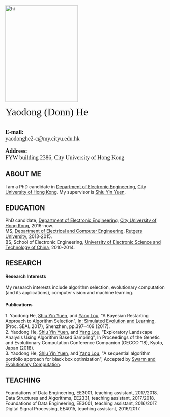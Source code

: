 
<html>
<head>
<meta charset="utf-8">
<title>Yaodong He's Home Page</title>
</head>
<body>
<img src="http://i4.bvimg.com/655336/e9880725ab3e049e.jpg" alt="hi" width="228" height="304" align="middle"/>
<p>
        <font size="6" face="Georgia, serif">Yaodong (Donn) He<br></font><br><br>
	<font size="4" face="Georgia, serif"><b>E-mail:</b><br>yaodonghe2-c@my.cityu.edu.hk</font><br><br>
	<font size="4" face="Georgia, serif"><b>Address:</b><br>FYW building 2386, City University of Hong Kong</font>
<p>

<h2>ABOUT ME</h2>
I am a PhD candidate in <a href="http://www.ee.cityu.edu.hk/home/">Department of Electronic Engineering</a>, <a href="http://www.cityu.edu.hk/">City University of Hong Kong</a>. My supervisor is <a href="http://www.ee.cityu.edu.hk/~syyuen/">Shiu Yin Yuen</a>.<br>

<h2>EDUCATION</h2>

PhD candidate, <a href="http://www.ee.cityu.edu.hk/home/">Department of Electronic Engineering</a>, <a href="http://www.cityu.edu.hk/">City University of Hong Kong</a>, 2016-now.<br>
MS, <a href="http://www.ece.rutgers.edu/">Department of Electrical and Computer Engineering</a>, <a href="https://www.rutgers.edu/">Rutgers University</a>, 2013-2015.<br>
BS, School of Electronic Engineering, <a href="http://www.uestc.edu.cn/">University of Electronic Science and Technology of China</a>, 2010-2014.<br>


<h2>RESEARCH</h2>
<h4>Research Interests</h4>
 
<p>My research interests include algorithm selection, evolutionary computation (and its applications), computer vision and machine learning. </p>

<h4>Publications</h4>
1. Yaodong He, <a href="http://www.ee.cityu.edu.hk/~syyuen/">Shiu Yin Yuen</a>, and <a href="http://www.ee.cityu.edu.hk/~ylou/">Yang Lou</a>, "A Bayesian Restarting Approach to Algorithm Selection", <a href="https://www.springer.com/gp/book/9783319687582"> In: Simulated Evolution and Learning</a>, (Proc. SEAL 2017), Shenzhen, pp.397–409 (2017).<br>
2. Yaodong He, <a href="http://www.ee.cityu.edu.hk/~syyuen/">Shiu Yin Yuen</a>, and <a href="http://www.ee.cityu.edu.hk/~ylou/">Yang Lou</a>, "Exploratory Landscape Analysis Using Algorithm Based Sampling", In Proceedings of the Genetic and Evolutionary Computation Conference Companion (GECCO '18), Kyoto, Japan (2018).<br>
3. Yaodong He, <a href="http://www.ee.cityu.edu.hk/~syyuen/">Shiu Yin Yuen</a>, and <a href="http://www.ee.cityu.edu.hk/~ylou/">Yang Lou</a>, "A sequential algorithm portfolio approach for black box optimization", Accepted by <a href="https://www.journals.elsevier.com/swarm-and-evolutionary-computation">Swarm and Evolutionary Computation</a>.<br>

<h2>TEACHING</h2>
Foundations of Data Engineering, EE3001, teaching assistant, 2017/2018.<br>
Data Structures and Algorithms, EE2331, teaching assistant, 2017/2018.<br>
Foundations of Data Engineering, EE3001, teaching assistant, 2016/2017.<br>
Digital Signal Processing, EE4015, teaching assistant, 2016/2017.<br>

<br>
<br>
<br>
<br>

 
</body>
</html>

